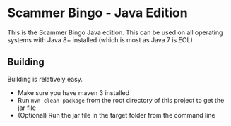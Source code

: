 # Scammer Bingo - Java Edition

This is the Scammer Bingo Java edition.
This can be used on all operating systems with Java 8+ installed (which is most as Java 7 is EOL)

## Building
Building is relatively easy.
- Make sure you have maven 3 installed
- Run ```mvn clean package``` from the root directory of this project to get the jar file
- (Optional) Run the jar file in the target folder from the command line